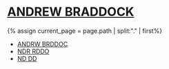<h1>
  <a href="/">ANDREW BRADDOCK</a>
</h1>

{% assign current_page = page.path | split:"." | first%}

<ul>
  <li>
    <a {% if current_page == 'work' %}class="active"{%endif%} href="/work">ANDRW BRDDOC</a>
  </li>
  <li>
    <a {% if current_page == 'about' %}class="active"{%endif%} href="/about">NDR RDDO</a>
  </li>
  <li>
    <a href="/scoot">ND DD</a>
  </li>
</ul>
